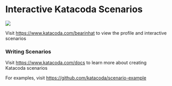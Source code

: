 # Interactive Katacoda Scenarios

[![](http://shields.katacoda.com/katacoda/bearinhat/count.svg)](https://www.katacoda.com/bearinhat "Get your profile on Katacoda.com")

Visit https://www.katacoda.com/bearinhat to view the profile and interactive scenarios

### Writing Scenarios
Visit https://www.katacoda.com/docs to learn more about creating Katacoda scenarios

For examples, visit https://github.com/katacoda/scenario-example

